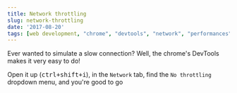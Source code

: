 ```yaml
---
title: Network throttling
slug: network-throttling
date: '2017-08-20'
tags: [web development, "chrome", "devtools", "network", "performances", "testing" ]
---
```


Ever wanted to simulate a slow connection? Well, the chrome's DevTools makes it
very easy to do!

Open it up (<kbd>ctrl+shift+i</kbd>), in the `Network` tab, find the
`No throttling` dropdown menu, and you're good to go

